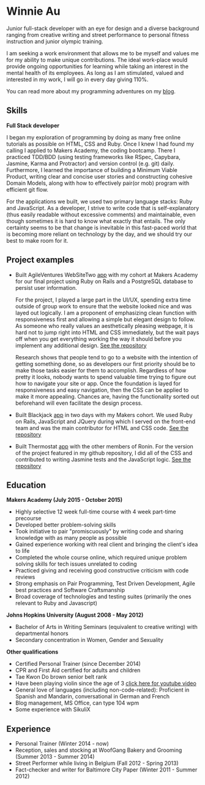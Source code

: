 Winnie Au
===


Junior full-stack developer with an eye for design and a diverse background ranging from creative writing and street performance to personal fitness instruction and junior olympic training.

I am seeking a work environment that allows me to be myself and values me for my ability to make unique contributions. The ideal work-place would provide ongoing opportunities for learning while taking an interest in the mental health of its employees. As long as I am stimulated, valued and interested in my work, I will go in every day giving 110%.

You can read more about my programming adventures on my [blog](http://wbuntinx9.wix.com/keep-calm-code-on).


Skills
---

**Full Stack developer**

I began my exploration of programming by doing as many free online tutorials as possible on HTML, CSS and Ruby. Once I knew I had found my calling I applied to Makers Academy, the coding bootcamp. There I practiced TDD/BDD (using testing frameworks like RSpec, Capybara, Jasmine, Karma and Protractor) and version control (e.g. git) daily.  Furthermore, I learned the importance of building a Minimum Viable Product, writing clear and concise user stories and constructing cohesive Domain Models, along with how to effectively pair(or mob) program with efficient git flow.

For the applications we built, we used two primary language stacks: Ruby and JavaScript. As a developer, I strive to write code that is self-explanatory (thus easily readable without excessive comments) and maintainable, even though sometimes it is hard to know what exactly that entails. The only certainty seems to be that change is inevitable in this fast-paced world that is becoming more reliant on technology by the day, and we should try our best to make room for it. 


Project examples
---


- Built AgileVentures WebSiteTwo [app](https://evening-oasis-1495.herokuapp.com/) with my cohort at Makers Academy for our final project using Ruby on Rails and a PostgreSQL database to persist user information.

   For the project, I played a large part in the UI/UX, spending extra time outside of group work to ensure that the website looked nice and was layed out logically. I am a proponent of emphasizing clean function with responsiveness first and allowing a simple but elegant design to follow. As someone who really values an aesthetically pleasing webpage, it is hard not to jump right into HTML and CSS immediately, but the wait pays off when you get everything working the way it should before you implement any additional design.  [See the repository](https://github.com/winnieau/agile_ventures_website_two)
   
   Research shows that people tend to go to a website with the intention of getting something done, so as developers our first priority should be to make those tasks easier for them to accomplish. Regardless of how pretty it looks, nobody wants to spend valuable time trying to figure out how to navigate your site or app. Once the foundation is layed for responsiveness and easy navigation, then the CSS can be applied to make it more appealing. Chances are, having the functionality sorted out beforehand will even facilitate the design process. 

- Built Blackjack [app](https://pure-refuge-7844.herokuapp.com/) in two days with my Makers cohort. We used Ruby on Rails, JavaScript and JQuery during which I served on the front-end team and was the main contributor for HTML and CSS code. [See the repository](https://github.com/winnieau/blackjack)

- Built Thermostat [app](https://github.com/winnieau/Thermostat3) with the other members of Ronin. For the version of the project featured in my github repository, I did all of the CSS and contributed to writing Jasmine tests and the JavaScript logic. [See the repository](https://github.com/winnieau/Thermostat3)


Education
---

**Makers Academy (July 2015 - October 2015)**

- Highly selective 12 week full-time course with 4 week part-time precourse
- Developed better problem-solving skills
- Took initiative to pair "promiscuously" by writing code and sharing knowledge with as many people as possible
- Gained experience working with real client and bringing the client's idea to life
- Completed the whole course online, which required unique problem solving skills for tech issues unrelated to coding
- Practiced giving and receiving good constructive criticism with code reviews
- Strong emphasis on Pair Programming, Test Driven Development, Agile best practices and Software Craftsmanship
- Broad coverage of technologies and testing suites (primarily the ones relevant to Ruby and Javascript)

**Johns Hopkins University (August 2008 - May 2012)**

- Bachelor of Arts in Writing Seminars (equivalent to creative writing) with departmental honors
- Secondary concentration in Women, Gender and Sexuality

**Other qualifications**

- Certified Personal Trainer (since December 2014)
- CPR and First Aid certified for adults and children
- Tae Kwon Do brown senior belt rank
- Have been playing violin since the age of 3 [click here for youtube video](https://www.youtube.com/watch?v=QizWRMm0-LE)
- General love of languages (including non-code-related): Proficient in Spanish and Mandarin, conversational in German and French
- Blog management, MS Office, can type 104 wpm
- Some experience with SikuliX

Experience
---

- Personal Trainer (Winter 2014 - now)
- Reception, sales and stocking at WoofGang Bakery and Grooming (Summer 2013 - Summer 2014)
- Street Performer while living in Belgium (Fall 2012 - Spring 2013)
- Fact-checker and writer for Baltimore City Paper (Winter 2011 - Summer 2012)
